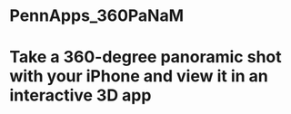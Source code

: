 # PennApps_360PaNaM
# Take a 360-degree panoramic shot with your iPhone and view it in an interactive 3D app